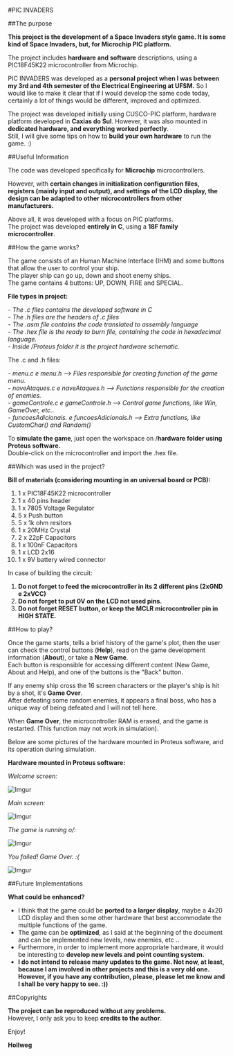 #PIC INVADERS

##The purpose

**This project is the development of a Space Invaders style game. It is some kind of Space Invaders, but, for Microchip PIC platform.** </br>

The project includes **hardware and software** descriptions, using a PIC18F45K22 microcontroller from Microchip.

PIC INVADERS was developed as a **personal project when I was between my 3rd and 4th semester of the Electrical Engineering at UFSM.** So I would like to make it clear that if I would develop the same code today, certainly a lot of things would be different, improved and optimized.

The project was developed initially using CUSCO-PIC platform, hardware platform developed in **Caxias do Sul**.
However, it was also mounted in **dedicated hardware, and everything worked perfectly**. </br>
Still, I will give some tips on how to **build your own hardware** to run the game. :)

##Useful Information

The code was developed specifically for **Microchip** microcontrollers.

However, with **certain changes in initialization configuration files, registers (mainly input and output), and settings of the LCD display, the design can be adapted to other microcontrollers from other manufacturers.**

Above all, it was developed with a focus on PIC platforms. </br>
The project was developed **entirely in C**, using a **18F family microcontroller**. </br>

##How the game works?

The game consists of an Human Machine Interface (IHM) and some buttons that allow the user to control your ship. </br>
The player ship can go up, down and shoot enemy ships. </br>
The game contains 4 buttons: UP, DOWN, FIRE and SPECIAL. </br>

**File types in project:**

*- The .c files contains the developed software in C* </br>
*- The .h files are the headers of .c files* </br>
*- The .asm file contains the code translated to assembly language* </br>
*- The .hex file is the ready to burn file, containing the code in hexadecimal language.* </br>
*- Inside /Proteus folder it is the project hardware schematic.* </br>

The .c and .h files:

*- menu.c e menu.h --> Files responsible for creating function of the game menu.* </br>
*- naveAtaques.c e naveAtaques.h --> Functions responsible for the creation of enemies.* </br>
*- gameControle.c e gameControle.h --> Control game functions, like Win, GameOver, etc..* </br>
*- funcoesAdicionais. e funcoesAdicionais.h --> Extra functions, like CustomChar() and Random()* </br>

To **simulate the game**, just open the workspace on /**hardware folder using Proteus software.** </br>
Double-click on the microcontroller and import the .hex file.

##Which was used in the project?

**Bill of materials (considering mounting in an universal board or PCB):**

1. 1 x PIC18F45K22 microcontroller <br>
2. 1 x 40 pins header </br>
3. 1 x 7805 Voltage Regulator </br>
4. 5 x Push button </br>
5. 5 x 1k ohm resitors</br>
6. 1 x 20MHz Crystal </br>
7. 2 x 22pF Capacitors </br>
8. 1 x 100nF Capacitors </br>
9. 1 x LCD 2x16 </br>
10. 1 x 9V battery wired connector </br>

In case of building the circuit:

1. **Do not forget to feed the microcontroller in its 2 different pins (2xGND e 2xVCC)**
2. **Do not forget to put 0V on the LCD not used pins.**
3. **Do not forget RESET button, or keep the MCLR microcontroller pin in HIGH STATE.**

##How to play?

Once the game starts, tells a brief history of the game's plot, then the user can check the control buttons (**Help**), read on the game development information (**About**), or take a **New Game**. </br>
Each button is responsible for accessing different content (New Game, About and Help), and one of the buttons is the "Back" button.

If any enemy ship cross the 16 screen characters or the player's ship is hit by a shot, it's **Game Over**.</br>
After defeating some random enemies, it appears a final boss, who has a unique way of being defeated and I will not tell here. </br>

When **Game Over**, the microcontroller RAM is erased, and the game is restarted. (This function may not work in simulation).

Below are some pictures of the hardware mounted in Proteus software, and its operation during simulation.

**Hardware mounted in Proteus software:**

*Welcome screen:*

![Imgur](http://i.imgur.com/GbyrLvf.png) 

*Main screen:*

![Imgur](http://i.imgur.com/3AJewfv.png) 

*The game is running o/:*

![Imgur](http://i.imgur.com/XVyv2A0.png) 

*You failed! Game Over. :(*

![Imgur](http://i.imgur.com/AgxpiH6.png) 

##Future Implementations

**What could be enhanced?** </br>

- I think that the game could be **ported to a larger display**, maybe a 4x20 LCD display and then some other hardware that best accommodate the multiple functions of the game. </br>
- The game can be **optimized**, as I said at the beginning of the document and can be implemented new levels, new enemies, etc .. </br>
- Furthermore, in order to implement more appropriate hardware, it would be interesting to **develop new levels and point counting system.** </br>
- **I do not intend to release many updates to the game. Not now, at least, because I am involved in other projects and this is a very old one. However, if you have any contribution, please, please let me know and I shall be very happy to see. :))**

##Copyrights

**The project can be reproduced without any problems.** </br>
However, I only ask you to keep **credits to the author**. </br>


Enjoy!

**Hollweg**

